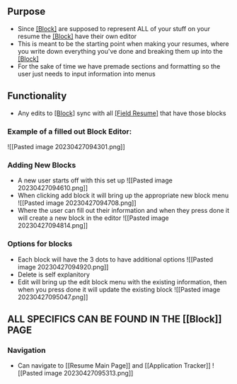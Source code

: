 ## Purpose
- Since [[Block]](s) are supposed to represent ALL of your stuff on your resume the [[Block]](s) have their own editor
- This is meant to be the starting point when making your resumes, where you write down everything you've done and breaking them up into the [[Block]](s)
- For the sake of time we have premade sections and formatting so the user just needs to input information into menus
## Functionality
- Any edits to [[Block]](s) sync with all [[Field Resume]](s) that have those blocks
### Example of a filled out Block Editor:
![[Pasted image 20230427094301.png]]
### Adding New Blocks
- A new user starts off with this set up
![[Pasted image 20230427094610.png]]
- When clicking add block it will bring up the appropriate new block menu
![[Pasted image 20230427094708.png]]
- Where the user can fill out their information and when they press done it will create a new block in the editor 
![[Pasted image 20230427094814.png]]
### Options for blocks
- Each block will have the 3 dots to have additional options
![[Pasted image 20230427094920.png]]
- Delete is self explanitory
- Edit will bring up the edit block menu with the existing information, then when you press done it will update the existing block
![[Pasted image 20230427095047.png]]
## ALL SPECIFICS CAN BE FOUND IN THE [[Block]] PAGE
### Navigation
- Can navigate to [[Resume Main Page]] and [[Application Tracker]] 
![[Pasted image 20230427095313.png]]